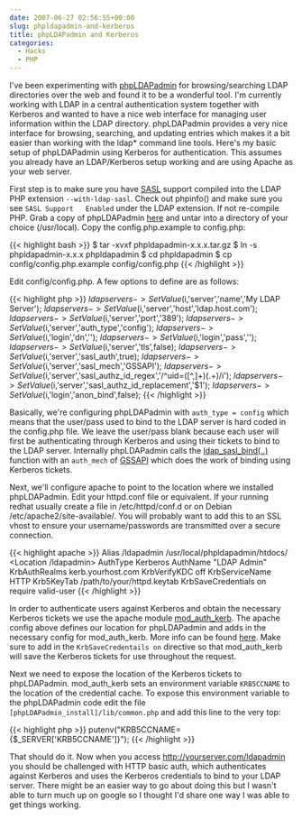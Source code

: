 ```yaml
---
date: 2007-06-27 02:56:55+00:00
slug: phpldapadmin-and-kerberos
title: phpLDAPadmin and Kerberos
categories:
  - Hacks
  - PHP
---
```


I've been experimenting with
[phpLDAPadmin](http://phpldapadmin.sourceforge.net/) for browsing/searching
LDAP directories over the web and found it to be a wonderful tool. I'm
currently working with LDAP in a central authentication system together with
Kerberos and wanted to have a nice web interface for managing user information
within the LDAP directory. phpLDAPadmin provides a very nice interface for
browsing, searching, and updating entries which makes it a bit easier than
working with the ldap* command line tools. Here's my basic setup of
phpLDAPadmin using Kerberos for authentication. This assumes you already have
an LDAP/Kerberos setup working and are using Apache as your web server.<!--more-->

First step is to make sure you have
[SASL](http://en.wikipedia.org/wiki/Simple_Authentication_and_Security_Layer)
support compiled into the LDAP PHP extension `--with-ldap-sasl`. Check out
phpinfo() and make sure you see `SASL Support   Enabled` under the LDAP
extension. If not re-compile PHP.  <!--more-->
Grab a copy of phpLDAPadmin
[here](http://phpldapadmin.sourceforge.net/download.php) and untar into a
directory of your choice (/usr/local). Copy the config.php.example to
config.php:

{{< highlight bash >}}
$ tar -xvxf phpldapadmin-x.x.x.tar.gz
$ ln -s phpldapadmin-x.x.x phpldapadmin
$ cd phpldapadmin
$ cp config/config.php.example config/config.php
{{< /highlight >}}

Edit config/config.php. A few options to define are as follows:

{{< highlight php >}}
$ldapservers->SetValue($i,'server','name','My LDAP Server');
$ldapservers->SetValue($i,'server','host','ldap.host.com');
$ldapservers->SetValue($i,'server','port','389');
$ldapservers->SetValue($i,'server','auth_type','config');
$ldapservers->SetValue($i,'login','dn','');
$ldapservers->SetValue($i,'login','pass','');
$ldapservers->SetValue($i,'server','tls',false);
$ldapservers->SetValue($i,'server','sasl_auth',true);
$ldapservers->SetValue($i,'server','sasl_mech','GSSAPI');
$ldapservers->SetValue($i,'server','sasl_authz_id_regex','/^uid=([^,]+)(.+)/i');
$ldapservers->SetValue($i,'server','sasl_authz_id_replacement','$1');
$ldapservers->SetValue($i,'login','anon_bind',false); 
{{< /highlight >}}

Basically, we're configuring phpLDAPadmin with `auth_type = config` which means
that the user/pass used to bind to the LDAP server is hard coded in the
config.php file. We leave the user/pass blank because each user will first be
authenticating through Kerberos and using their tickets to bind to the LDAP
server. Internally phpLDAPadmin calls the [ldap_sasl_bind(..)](http://us.php.net/manual/en/function.ldap-sasl-bind.php)
function with an `auth_mech` of
[GSSAPI](http://en.wikipedia.org/wiki/Generic_Security_Services_Application_Program_Interface)
which does the work of binding using Kerberos tickets.

Next, we'll configure apache to point to the location where we installed
phpLDAPadmin. Edit your httpd.conf file or equivalent. If your running redhat
usually create a file in /etc/httpd/conf.d or on Debian
/etc/apache2/site-available/. You will probably want to add this to an SSL
vhost to ensure your username/passwords are transmitted over a secure
connection.

{{< highlight apache >}}
Alias /ldapadmin /usr/local/phpldapadmin/htdocs/
<Location /ldapadmin>
    AuthType Kerberos
    AuthName "LDAP Admin"
    KrbAuthRealms kerb.yourhost.com
    KrbVerifyKDC off
    KrbServiceName HTTP
    Krb5KeyTab /path/to/your/httpd.keytab
    KrbSaveCredentials on
    require valid-user
</Location>
{{< /highlight >}}

In order to authenticate users against Kerberos and obtain the necessary
Kerberos tickets we use the apache module
[mod_auth_kerb](http://modauthkerb.sourceforge.net/). The apache config above
defines our location for phpLDAPadmin and adds in the necessary config for
mod_auth_kerb. More info can be found
[here](http://modauthkerb.sourceforge.net/configure.html). Make sure to add in
the `KrbSaveCredentails on` directive so that mod_auth_kerb will save the
Kerberos tickets for use throughout the request.

Next we need to expose the location of the Kerberos tickets to phpLDAPadmin.
mod_auth_kerb sets an environment variable `KRB5CCNAME` to the location of the
credential cache. To expose this environment variable to the phpLDAPadmin code
edit the file `[phpLDAPadmin_install]/lib/common.php` and add this line to the
very top:

{{< highlight php >}}
putenv("KRB5CCNAME={$_SERVER['KRB5CCNAME']}"); 
{{< /highlight >}}

That should do it. Now when you access http://yourserver.com/ldapadmin you
should be challenged with HTTP basic auth, which authenticates against Kerberos
and uses the Kerberos credentials to bind to your LDAP server. There might be
an easier way to go about doing this but I wasn't able to turn much up on
google so I thought I'd share one way I was able to get things working.
